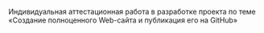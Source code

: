 Индивидуальная аттестационная работа в разработке проекта по теме «Создание полноценного Web-сайта и публикация его на GitHub»
